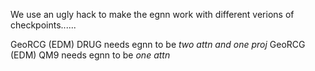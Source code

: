 We use an ugly hack to make the egnn work with different verions of checkpoints......

GeoRCG (EDM) DRUG needs egnn to be *two attn and one proj*
GeoRCG (EDM) QM9 needs egnn to be *one attn* 